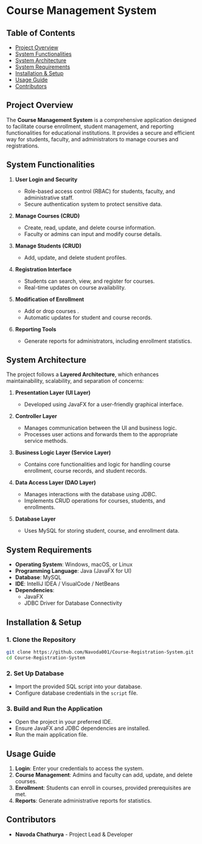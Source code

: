# Course Management System

## Table of Contents
- [Project Overview](#project-overview)
- [System Functionalities](#system-functionalities)
- [System Architecture](#system-architecture)
- [System Requirements](#system-requirements)
- [Installation & Setup](#installation--setup)
- [Usage Guide](#usage-guide)
- [Contributors](#contributors)

## Project Overview
The **Course Management System** is a comprehensive application designed to facilitate course enrollment, student management, and reporting functionalities for educational institutions. It provides a secure and efficient way for students, faculty, and administrators to manage courses and registrations.

## System Functionalities
1. **User Login and Security**
   - Role-based access control (RBAC) for students, faculty, and administrative staff.
   - Secure authentication system to protect sensitive data.

2. **Manage Courses (CRUD)**
   - Create, read, update, and delete course information.
   - Faculty or admins can input and modify course details.

3. **Manage Students (CRUD)**
   - Add, update, and delete student profiles.

4. **Registration Interface**
   - Students can search, view, and register for courses.
   - Real-time updates on course availability.

5. **Modification of Enrollment**
   - Add or drop courses .
   - Automatic updates for student and course records.

6. **Reporting Tools**
   - Generate reports for administrators, including enrollment statistics.

## System Architecture
The project follows a **Layered Architecture**, which enhances maintainability, scalability, and separation of concerns:

1. **Presentation Layer (UI Layer)**
   - Developed using JavaFX for a user-friendly graphical interface.

2. **Controller Layer**
   - Manages communication between the UI and business logic.
   - Processes user actions and forwards them to the appropriate service methods.
   
3. **Business Logic Layer (Service Layer)**
   - Contains core functionalities and logic for handling course enrollment, course records, and  student records.
   
4. **Data Access Layer (DAO Layer)**
   - Manages interactions with the database using JDBC.
   - Implements CRUD operations for courses, students, and enrollments.

5. **Database Layer**
   - Uses MySQL for storing student, course, and enrollment data.

## System Requirements
- **Operating System**: Windows, macOS, or Linux
- **Programming Language**: Java (JavaFX for UI)
- **Database**: MySQL
- **IDE**: IntelliJ IDEA / VisualCode / NetBeans
- **Dependencies**:
  - JavaFX
  - JDBC Driver for Database Connectivity

## Installation & Setup
### 1. Clone the Repository
```sh
git clone https://github.com/Navoda001/Course-Registration-System.git
cd Course-Registration-System
```
### 2. Set Up Database
- Import the provided SQL script into your database.
- Configure database credentials in the `script` file.

### 3. Build and Run the Application
- Open the project in your preferred IDE.
- Ensure JavaFX and JDBC dependencies are installed.
- Run the main application file.

## Usage Guide
1. **Login**: Enter your credentials to access the system.
2. **Course Management**: Admins and faculty can add, update, and delete courses.
3. **Enrollment**: Students can enroll in courses, provided prerequisites are met.
4. **Reports**: Generate administrative reports for statistics.

## Contributors
- **Navoda Chathurya** - Project Lead & Developer

